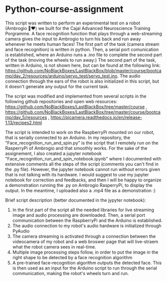 # Python-course-assignment

This script was written to perform an experimental test on a robot (Ambrogio 🤖❤️) we built for the Cajal Advanced Neuroscience Training Porgramme. A face recognition function that plays through a web-streaming camera gives the input to Ambrogio to turn his back and run away whenever he meets human faces! The first part of the task (camera stream and face recognition) is written in python. Then, a serial port comunication is established, where an Arduino runs a .ino file to complete the second part of the task (moving the wheels to run away:) The second part of the task, written in Arduino, is not shown here, but can be found at the following link: https://github.com/NoBlackBoxes/LastBlackBox/blob/master/course/bootcamp/day_2/resources/arduino/servo_test/servo_test.ino. The audio connection through the ears of the robot is also initialized in this script, but it doesn't generate any output for the current task.

The script was modified and implemented from several scripts in the following github repositories and open web resources:
https://github.com/NoBlackBoxes/LastBlackBox/tree/master/course , https://github.com/NoBlackBoxes/LastBlackBox/tree/master/course/bootcamp/day_5/resources , https://picamera.readthedocs.io/en/release-1.13/recipes2.html

The script is intended to work on the RaspberryPi mounted on our robot, that is serially connected to an Arduino. In my repository, the "Face_recognition_run_and_spin.py" is the script that I remotely run on the RasperryPi of Ambrogio and that smoothly works. For the sake of the assignement, I also created a jupyter notebook "Face_recognition_run_and_spin_notebook.ipynb" where I documented with extensive comments all the steps of the script (comments you can't find in the .py file). However, the jupyter notebook cannot run without errors given that is not talking with its hardware. I would suggest to use my jupyter notebook for correction and feedbacks, and then I will be happy to organize a demonstration running the .py on Ambrogio RasperryPi, to display the output. In the meantime, I uploaded also a .mp4 file as a demonstration :)

Brief script description (better documented in the jypyter notebook):
1) In the first part of the script all the needed libraries for live streaming image and audio processing are downloaded. Then, a serial port communication between the RaspberryPi and the Arduino is established.
2) The audio connection to my robot's audio hardware is initialized through PyAudio
3) The camera streaming is activated through a connection between the videocamera of my robot and a web broswer page that will live-straem what the robot camera sees in real-time.
4) Multiple image processing steps follow, in order to put the image in the right shape to be detected by a face recognition algorithm
5) A pre-trained face-recognition algorithm outputs the detected face. This is then used as an input for the Arduino script to run through the serial communication, making the robot's wheels turn and run.


